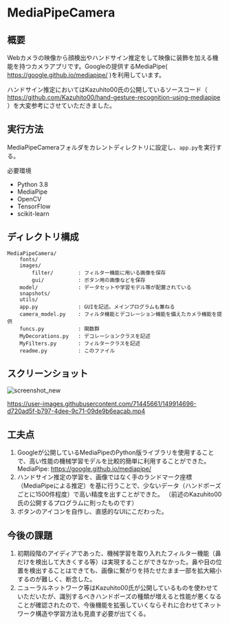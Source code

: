 # MediaPipeCamera

## 概要

Webカメラの映像から顔検出やハンドサイン推定をして映像に装飾を加える機能を持つカメラアプリです。Googleの提供するMediaPipe( https://google.github.io/mediapipe/ )を利用しています。

ハンドサイン推定においてはKazuhito00氏の公開しているソースコード（ https://github.com/Kazuhito00/hand-gesture-recognition-using-mediapipe ）を大変参考にさせていただきました。

## 実行方法
MediaPipeCameraフォルダをカレントディレクトリに設定し、`app.py`を実行する。

必要環境
- Python 3.8
- MediaPipe
- OpenCV
- TensorFlow
- scikit-learn

## ディレクトリ構成
```
MediaPipeCamera/       
    fonts/
    images/
        filter/        : フィルター機能に用いる画像を保存
        gui/           : ボタン用の画像などを保存
    model/             : データセットや学習モデル等が配置されている
    snapshots/                     
    utils/
    app.py             : GUIを記述。メインプログラムも兼ねる
    camera_model.py    : フィルタ機能とデコレーション機能を備えたカメラ機能を提供
    funcs.py           : 関数群
    MyDecorations.py   : デコレーションクラスを記述
    MyFilters.py       : フィルタークラスを記述
    readme.py          : このファイル

```



## スクリーンショット

![screenshot_new](https://user-images.githubusercontent.com/71445661/148839276-43848225-bccb-4e5c-9a21-91a0fb4e3884.png)

https://user-images.githubusercontent.com/71445661/149914696-d720ad5f-b797-4dee-9c71-09de9b6eacab.mp4

## 工夫点

1. Googleが公開しているMediaPipeのPython版ライブラリを使用することで、高い性能の機械学習モデルを比較的簡単に利用することができた。
    MediaPipe: https://google.github.io/mediapipe/
2. ハンドサイン推定の学習を、画像ではなく手のランドマーク座標（MediaPipeによる推定）を基に行うことで、少ないデータ（ハンドポーズごとに1500件程度）で高い精度を出すことができた。
   （前述のKazuhito00氏の公開するプログラムに則ったものです）
3. ボタンのアイコンを自作し、直感的なUIにこだわった。



## 今後の課題

1. 初期段階のアイディアであった、機械学習を取り入れたフィルター機能（鼻だけを検出して大きくする等）は実現することができなかった。鼻や目の位置を検出することはできても、画像に繋がりを持たせたまま一部を拡大縮小するのが難しく、断念した。
2. ニューラルネットワーク等はKazuhito00氏が公開しているものを使わせていただいたが、識別するべきハンドポーズの種類が増えると性能が悪くなることが確認されたので、今後機能を拡張していくならそれに合わせてネットワーク構造や学習方法も見直す必要が出てくる。
